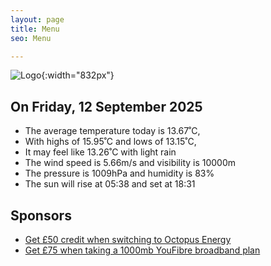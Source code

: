 ```yaml
---
layout: page
title: Menu
seo: Menu

---
```


![Logo](/images/logo.jpg){:width="832px"}

<!-- weather_marker starts -->
## On Friday, 12 September 2025

- The average temperature today is 13.67˚C,
- With highs of 15.95˚C and lows of 13.15˚C,
- It may feel like 13.26˚C with light rain
- The wind speed is 5.66m/s and visibility is 10000m
- The pressure is 1009hPa and humidity is 83%
- The sun will rise at 05:38 and set at 18:31

<!-- weather_marker ends -->

## Sponsors

- [Get £50 credit when switching to Octopus Energy](https://bit.ly/3oD1nnS)
- [Get £75 when taking a 1000mb YouFibre broadband plan](https://aklam.io/91zWhU?)
